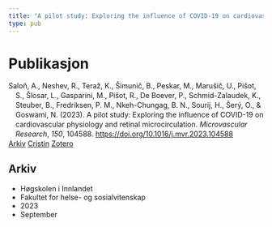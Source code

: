 ```yaml
---
title: "A pilot study: Exploring the influence of COVID-19 on cardiovascular physiology and retinal microcirculation"
type: pub
---
```

<h1>Publikasjon</h1>
<article id="csl-bib-container-4XZAG4FU" class="csl-bib-container">
  <div class="csl-bib-body" style="line-height: 1.35; padding-left: 1em; text-indent:-1em;">
  <div class="csl-entry">Salo&#x148;, A., Neshev, R., Tera&#x17E;, K., &#x160;imuni&#x10D;, B., Peskar, M., Maru&#x161;i&#x10D;, U., Pi&#x161;ot, S., &#x160;losar, L., Gasparini, M., Pi&#x161;ot, R., De Boever, P., Schmid-Zalaudek, K., Steuber, B., Fredriksen, P. M., Nkeh-Chungag, B. N., Sourij, H., &#x160;er&#xFD;, O., &amp; Goswami, N. (2023). A pilot study: Exploring the influence of COVID-19 on cardiovascular physiology and retinal microcirculation. <i>Microvascular Research</i>, <i>150</i>, 104588. <a href="https://doi.org/10.1016/j.mvr.2023.104588">https://doi.org/10.1016/j.mvr.2023.104588</a></div>
</div>
  <div class="csl-bib-buttons">
    <a href="#taxonomy-article-4XZAG4FU" class="csl-bib-button">Arkiv</a>
    <a href="https://app.cristin.no/results/show.jsf?id=2172488" alt="Cristin URL" class="csl-bib-button">Cristin</a>
    <a href="http://zotero.org/groups/5022929/items/4XZAG4FU" alt="Zotero URL" class="csl-bib-button">Zotero</a>
  </div>
  <div id="csl-bib-meta-container-4XZAG4FU"></div>
</article>
<div id="csl-bib-meta-4XZAG4FU" class="csl-bib-meta">
  <article id="taxonomy-article-4XZAG4FU" class="taxonomy-article">
    <h1>Arkiv</h1>
    <ul>
      <li>Høgskolen i Innlandet</li>
      <li>Fakultet for helse- og sosialvitenskap</li>
      <li>2023</li>
      <li>September</li>
    </ul>
  </article>
</div>
